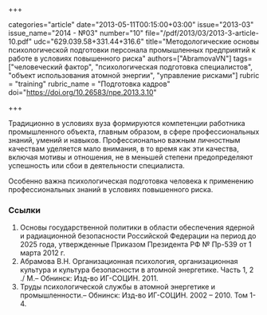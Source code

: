+++

categories="article"
date="2013-05-11T00:15:00+03:00"
issue="2013-03"
issue_name="2014 - №03"
number="10"
file="/pdf/2013/03/2013-3-article-10.pdf"
udc="629.039.58+331.44+316.6"
title="Методологические основы психологической подготовки персонала промышленных предприятий к работе в условиях повышенного риска"
authors=["AbramovaVN"]
tags=["человеческий фактор", "психологическая подготовка специалистов", "объект использования атомной энергии", "управление рисками"]
rubric = "training"
rubric_name = "Подготовка кадров"
doi="https://doi.org/10.26583/npe.2013.3.10"

+++

Традиционно в условиях вуза формируются компетенции работника промышленного объекта, главным образом, в сфере профессиональных знаний, умений и навыков. Профессионально важным личностным качествам уделяется мало внимания, в то время как эти качества, включая мотивы и отношения, не в меньшей степени предопределяют успешность или сбои в деятельности специалиста.

Особенно важна психологическая подготовка человека к применению профессиональных знаний в условиях повышенного риска.

### Ссылки

1. Основы государственной политики в области обеспечения ядерной и радиационной безопасности Российской Федерации на период до 2025 года, утвержденные Приказом Президента РФ № Пр-539 от 1 марта 2012 г.
2. Абрамова В.Н. Организационная психология, организационная культура и культура безопасности в атомной энергетике. Часть 1, 2 ./ М.– Обнинск: Изд-во ИГ-СОЦИН. 2011.
3. Труды психологической службы в атомной энергетике и промышленности.– Обнинск: Изд-во ИГ-СОЦИН. 2002 – 2010. Том 1-4.